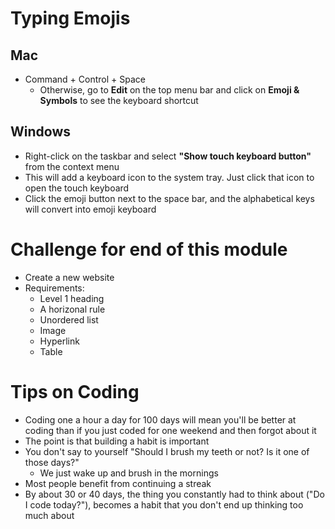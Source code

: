 # Typing Emojis
## Mac
- Command + Control + Space
    - Otherwise, go to **Edit** on the top menu bar and click on **Emoji & Symbols** to see the keyboard shortcut

## Windows
- Right-click on the taskbar and select **"Show touch keyboard button"** from the context menu
- This will add a keyboard icon to the system tray. Just click that icon to open the touch keyboard
- Click the emoji button next to the space bar, and the alphabetical keys will convert into emoji keyboard

# Challenge for end of this module
- Create a new website
- Requirements:
    - Level 1 heading
    - A horizonal rule
    - Unordered list
    - Image
    - Hyperlink
    - Table

# Tips on Coding
- Coding one a hour a day for 100 days will mean you'll be better at coding than if you just coded for one weekend and then forgot about it
- The point is that building a habit is important
- You don't say to yourself "Should I brush my teeth or not? Is it one of those days?"
    - We just wake up and brush in the mornings
- Most people benefit from continuing a streak
- By about 30 or 40 days, the thing you constantly had to think about ("Do I code today?"), becomes a habit that you don't end up thinking too much about